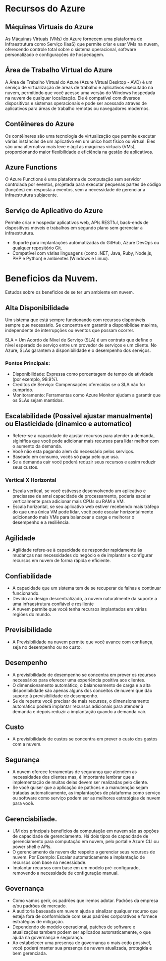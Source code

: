 # Recursos do Azure

## Máquinas Virtuais do Azure

As Máquinas Virtuais (VMs) do Azure fornecem uma plataforma de Infraestrutura como Serviço (IaaS) que permite criar e usar VMs na nuvem, oferecendo controle total sobre o sistema operacional, software personalizado e configurações de hospedagem.

## Área de Trabalho Virtual do Azure

A Área de Trabalho Virtual do Azure (Azure Virtual Desktop - AVD) é um serviço de virtualização de áreas de trabalho e aplicativos executado na nuvem, permitindo que você acesse uma versão do Windows hospedada na nuvem de qualquer localização. Ele é compatível com diversos dispositivos e sistemas operacionais e pode ser acessado através de aplicativos para áreas de trabalho remotas ou navegadores modernos.

## Contêineres do Azure
Os contêineres são uma tecnologia de virtualização que permite executar várias instâncias de um aplicativo em um único host físico ou virtual. Eles são uma alternativa mais leve e ágil às máquinas virtuais (VMs), proporcionando maior flexibilidade e eficiência na gestão de aplicativos.

## Azure Functions
O Azure Functions é uma plataforma de computação sem servidor controlada por eventos, projetada para executar pequenas partes de código (funções) em resposta a eventos, sem a necessidade de gerenciar a infraestrutura subjacente.

## Serviço de Aplicativo do Azure
Permite criar e hospedar aplicativos web, APIs RESTful, back-ends de dispositivos móveis e trabalhos em segundo plano sem gerenciar a infraestrutura.

- Suporte para implantações automatizadas do GitHub, Azure DevOps ou qualquer repositório Git.
- Compatível com várias linguagens (como .NET, Java, Ruby, Node.js, PHP e Python) e ambientes (Windows e Linux).


# Beneficios da Nuvem. 
Estudos sobre os beneficios de se ter um ambiente em nuvem. 

## Alta Disponibilidade
Um sistema que está sempre funcionando com recursos disponiveis sempre que necessário. Se concentra em garantir a disponiblidae maxima, independente de interrupções ou eventos que possam ocorrer.

SLA = Um Acordo de Nível de Serviço (SLA) é um contrato que define o nível esperado de serviço entre um provedor de serviços e um cliente. No Azure, SLAs garantem a disponibilidade e o desempenho dos serviços.

### Pontos Principais:

- Disponibilidade: Expressa como porcentagem de tempo de atividade (por exemplo, 99.9%).
- Creditos de Serviço: Compensações oferecidas se o SLA não for cumprido.
- Monitoramento: Ferramentas como Azure Monitor ajudam a garantir que os SLAs sejam mantidos.

## Escalabilidade (Possivel ajustar manualmente) ou Elasticidade (dinamico e automatico)
  - Refere-se a capacidade de ajustar recursos para atender a demanda, siginifica que você pode adicionar mais recursos para lidar melhor com o aumento da demanda.
  - Você não esta pagando alem do necessário pelos serviços.
  - Baseado em consumo, vocës só paga pelo que usa.
  - Se a demanda cair vocë poderá reduzir seus recursos e assim reduzir seus custos.

### Vertical X Horizontal 
  - Escala vertical, se você estivesse desenvolvendo um aplicativo e precisasse de amsi capacidade de processamento, poderia escalar verticalmente para adicionar mais CPUs ou RAM a VM.
  - Escala horizontal, se seu aplicativo web estiver recebendo mais tráfego do que uma única VM pode lidar, você pode escalar horizontalmente adicionando mais VMs para balancear a carga e melhorar o desempenho e a resiliência.

## Agilidade
- Agilidade refere-se à capacidade de responder rapidamente às mudanças nas necessidades do negócio e de implantar e configurar recursos em nuvem de forma rápida e eficiente.
  
## Confiabilidade 
  - A capacidade que um sistema tem de se recuperar de falhas e continuar funcionando.
  - Devido ao design descentralizado, a nuvem naturalmente da suporte a uma infraestrutura confiável e resiliente
  - A nuvem permite que você tenha recursos implantados em várias regiões do mundo. 

## Previsibilidade
  - A Previsibilidade na nuvem permite que você avance com confiança, seja no desempenho ou no custo. 

## Desempenho
-  A previsibilidade de desempenho se concentra em prever os recursos necessários para oferecer uma experiência positiva aos clientes. 
- O dimensionamento automático, o balanceamento de carga e a alta disponibilidade são apenas alguns dos conceitos de nuvem que dão suporte à previsibilidade de desempenho. 
- Se de repente você precisar de mais recursos, o dimensionamento automático poderá implantar recursos adicionais para atender à demanda e depois reduzir a implantação quando a demanda cair. 

## Custo
- A previsibilidade de custos se concentra em prever o custo dos gastos com a nuvem. 

## Segurança
  - A nuvem oferece ferramentas de segurança que atendem as necessidades dos clientes mas, é importante lembrar que a implementação de muitas delas devem ser realizadas pelo cliente.
  - Se você quiser que a aplicação de pathces e a manutenção sejam tratadas automaticamente, as implantações de plataforma como serviço ou software como serviço podem ser as melhores estratégias de nuvem para você. 

## Gerenciabiliade.
  - UM dos principais beneficios da computação em nuvem são as opções de capacidade de gerenciamento. Há dois tipos de capacidade de gerenciamento para computação em nuvem, pelo portal e Azure CLI ou power shell e APIs.
  - O gerenciamento da nuvem diz respeito a gerenciar seus recursos de nuvem. Por Exemplo: Escalar automaticamente a implantação de recursos com base na necessidade.
  - Implantar recursos com base em um modelo pré-configurado, removendo a necessidade de configuração manual. 

## Governança 
  - Como vamos gerir, os padrões que iremos adotar. Padrões da empresa e/ou padrões de mercado.
  - A auditoria baseaada em nuvem ajuda a sinalizar qualquer recurso que esteja fora de conformidade com seus padrões corporativos e fornece estratégias de mitigação.
  - Dependendo do modelo operacional, patches de software e atualizações tambem podem ser aplicados automaticamente, o que ajuda na governança e segurança.
  - Ao estabelecer uma presença de governança o mais cedo possivel, você poderá manter sua presença de nuvem atualizada, protegida e bem gerenciada. 
